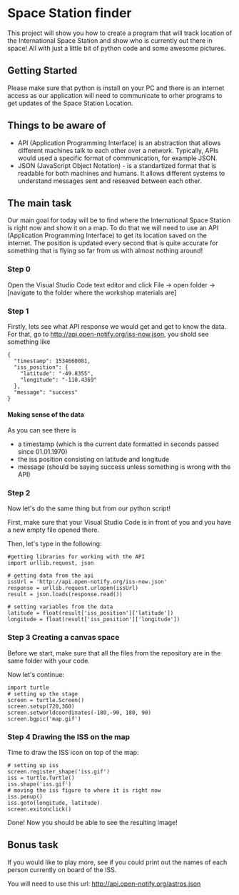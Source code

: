 # Space Station finder

This project will show you how to create a program that will track location of the International Space Station
and show who is currently out there in space! All with just a little bit of python code and some awesome pictures.

## Getting Started

Please make sure that python is install on your PC and there is an internet access as our application will need to communicate
to orher programs to get updates of the Space Station Location.

## Things to be aware of

 - API (Application Programming Interface) is an abstraction that allows different machines talk to each other over a network.
 Typically, APIs would used a specific format of communication, for example JSON.
 - JSON (JavaScript Object Notation) - is a standartized format that is readable for both machines and humans. It allows different systems
 to understand messages sent and reseaved between each other.  

## The main task

Our main goal for today will be to find where the International Space Station is right now and show it on a map.
To do that we will need to use an API (Application Programming Interface) to get its location saved on the internet.
The position is updated every second that is quite accurate for something that is flying so far from us with almost nothing around!

### Step 0

Open the Visual Studio Code text editor and click File -> open folder -> [navigate to the folder where the workshop materials are]

### Step 1

Firstly, lets see what API response we would get and get to know the data.
For that, go to http://api.open-notify.org/iss-now.json, you shold see something like

```
{
  "timestamp": 1534660081,
  "iss_position": {
    "latitude": "-49.8355",
    "longitude": "-110.4369"
  },
  "message": "success"
}
```
#### Making sense of the data

As you can see there is 
 - a timestamp (which is the current date formatted in seconds passed since 01.01.1970)
 - the iss position consisting on latitude and longitude
 - message (should be saying success unless something is wrong with the API)

 ### Step 2
 Now let's do the same thing but from our python script!

 First, make sure that your Visual Studio Code is in front of you and you have a new empty file opened there.

Then, let's type in the following:

```
#getting libraries for working with the API
import urllib.request, json 

# getting data from the api
issUrl = 'http://api.open-notify.org/iss-now.json'
response = urllib.request.urlopen(issUrl)
result = json.loads(response.read())

# setting variables from the data
latitude = float(result['iss_position']['latitude'])
longitude = float(result['iss_position']['longitude'])
```

### Step 3 Creating a canvas space

Before we start, make sure that all the  files from the repository are in the same folder with your code.

Now let's continue:

```
import turtle
# setting up the stage
screen = turtle.Screen()
screen.setup(720,360)
screen.setworldcoordinates(-180,-90, 180, 90)
screen.bgpic('map.gif')
```

### Step 4 Drawing the ISS on the map

Time to draw the ISS icon on top of the map:
```
# setting up iss
screen.register_shape('iss.gif')
iss = turtle.Turtle()
iss.shape('iss.gif')
# moving the iss figure to where it is right now
iss.penup()
iss.goto(longitude, latitude)
screen.exitonclick()
```

Done! Now you should be able to see the resulting image!

## Bonus task

If you would like to play more, see if you could print out the names of each person currently on board of the ISS.

You will need to use this url: http://api.open-notify.org/astros.json